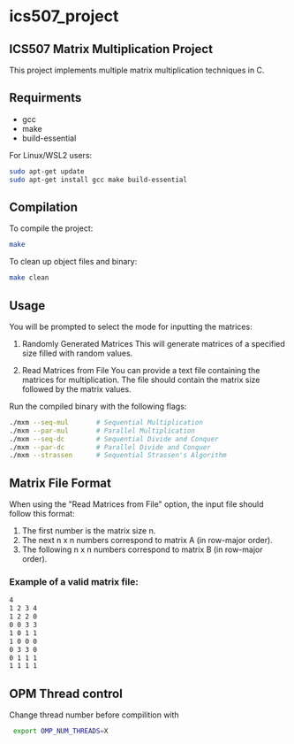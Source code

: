 # ics507_project

## ICS507 Matrix Multiplication Project

This project implements multiple matrix multiplication techniques in C.


## Requirments

- gcc
- make
- build-essential

For Linux/WSL2 users:
```bash
sudo apt-get update
sudo apt-get install gcc make build-essential
```


## Compilation

To compile the project:
```bash
make
```

To clean up object files and binary:

```bash
make clean
```

## Usage

You will be prompted to select the mode for inputting the matrices:

1. Randomly Generated Matrices
This will generate matrices of a specified size filled with random values.

2. Read Matrices from File
You can provide a text file containing the matrices for multiplication. The file should contain the matrix size followed by the matrix values.

Run the compiled binary with the following flags:

```bash
./mxm --seq-mul       # Sequential Multiplication
./mxm --par-mul       # Parallel Multiplication
./mxm --seq-dc        # Sequential Divide and Conquer
./mxm --par-dc        # Parallel Divide and Conquer
./mxm --strassen      # Sequential Strassen's Algorithm
```



## Matrix File Format
When using the "Read Matrices from File" option, the input file should follow this format:

1. The first number is the matrix size n.
2. The next n x n numbers correspond to matrix A (in row-major order).
3. The following n x n numbers correspond to matrix B (in row-major order).

### Example of a valid matrix file:

```bash
4
1 2 3 4
1 2 2 0
0 0 3 3
1 0 1 1
1 0 0 0
0 3 3 0
0 1 1 1
1 1 1 1
```


## OPM Thread control
Change thread number before compilition with
```bash
 export OMP_NUM_THREADS=X
```
